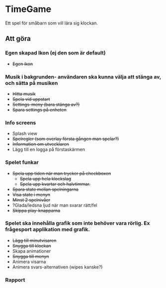# TimeGame

Ett spel för småbarn som vill lära sig klockan.

## Att göra

### Egen skapad Ikon (ej den som är default)
* ~~Egen ikon~~

### Musik i bakgrunden- användaren ska kunna välja att stänga av, och sätta på musiken
* ~~Hitta musik~~
* ~~Spela vid uppstart~~
* ~~Settings-meny (bara stänga av?)~~
* ~~Spara settings på enheten~~

### Info screens
* Splash view
* ~~Spelregler (som overlay första gången man spelar?)~~
* ~~Information om utvecklaren~~
* Lägg till en logga på förstaskärmen

### Spelet funkar
* ~~Spela upp tiden när man trycker på checkboxen~~
    * ~~Spela upp hela klockslag~~
    * ~~Spela upp kvartar och halvtimmar.~~
* ~~Spara state mellan spelningarna~~
* ~~Visa state i menyn~~
* ~~Minst 2 spelnivåer~~
* ?Glada/ledsna ljud när man svarar rätt/fel
* ~~Skippa play-knapparna~~

### Spelet ska innehålla grafik som inte behöver vara rörlig. Ex frågesport applikation med grafik. 
* ~~Lägg till minutvisaren~~
* ~~Snygga till klockan~~
* Skapa animationer
* ~~Snygga till menyn~~
* Animera visarna
* Animera svars-alternativen (wipes kanske?)

### Rapport